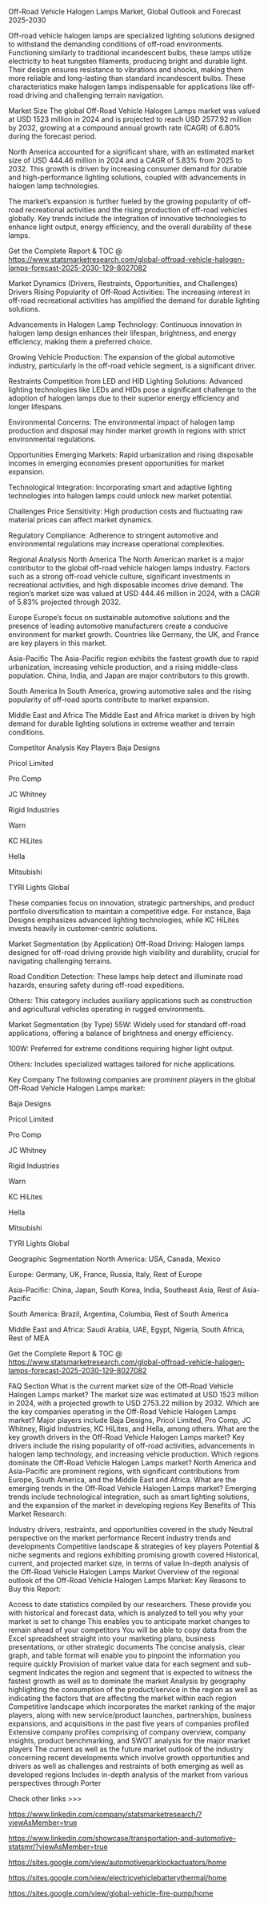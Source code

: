 Off-Road Vehicle Halogen Lamps Market, Global Outlook and Forecast 2025-2030

Off-road vehicle halogen lamps are specialized lighting solutions designed to withstand the demanding conditions of off-road environments. Functioning similarly to traditional incandescent bulbs, these lamps utilize electricity to heat tungsten filaments, producing bright and durable light. Their design ensures resistance to vibrations and shocks, making them more reliable and long-lasting than standard incandescent bulbs. These characteristics make halogen lamps indispensable for applications like off-road driving and challenging terrain navigation.

Market Size
The global Off-Road Vehicle Halogen Lamps market was valued at USD 1523 million in 2024 and is projected to reach USD 2577.92 million by 2032, growing at a compound annual growth rate (CAGR) of 6.80% during the forecast period.

North America accounted for a significant share, with an estimated market size of USD 444.46 million in 2024 and a CAGR of 5.83% from 2025 to 2032. This growth is driven by increasing consumer demand for durable and high-performance lighting solutions, coupled with advancements in halogen lamp technologies.

The market’s expansion is further fueled by the growing popularity of off-road recreational activities and the rising production of off-road vehicles globally. Key trends include the integration of innovative technologies to enhance light output, energy efficiency, and the overall durability of these lamps.

Get the Complete Report & TOC @ https://www.statsmarketresearch.com/global-offroad-vehicle-halogen-lamps-forecast-2025-2030-129-8027082


Market Dynamics (Drivers, Restraints, Opportunities, and Challenges)
Drivers
Rising Popularity of Off-Road Activities: The increasing interest in off-road recreational activities has amplified the demand for durable lighting solutions.

Advancements in Halogen Lamp Technology: Continuous innovation in halogen lamp design enhances their lifespan, brightness, and energy efficiency, making them a preferred choice.

Growing Vehicle Production: The expansion of the global automotive industry, particularly in the off-road vehicle segment, is a significant driver.

Restraints
Competition from LED and HID Lighting Solutions: Advanced lighting technologies like LEDs and HIDs pose a significant challenge to the adoption of halogen lamps due to their superior energy efficiency and longer lifespans.

Environmental Concerns: The environmental impact of halogen lamp production and disposal may hinder market growth in regions with strict environmental regulations.

Opportunities
Emerging Markets: Rapid urbanization and rising disposable incomes in emerging economies present opportunities for market expansion.

Technological Integration: Incorporating smart and adaptive lighting technologies into halogen lamps could unlock new market potential.

Challenges
Price Sensitivity: High production costs and fluctuating raw material prices can affect market dynamics.

Regulatory Compliance: Adherence to stringent automotive and environmental regulations may increase operational complexities.

Regional Analysis
North America
The North American market is a major contributor to the global off-road vehicle halogen lamps industry. Factors such as a strong off-road vehicle culture, significant investments in recreational activities, and high disposable incomes drive demand. The region’s market size was valued at USD 444.46 million in 2024, with a CAGR of 5.83% projected through 2032.

Europe
Europe’s focus on sustainable automotive solutions and the presence of leading automotive manufacturers create a conducive environment for market growth. Countries like Germany, the UK, and France are key players in this market.

Asia-Pacific
The Asia-Pacific region exhibits the fastest growth due to rapid urbanization, increasing vehicle production, and a rising middle-class population. China, India, and Japan are major contributors to this growth.

South America
In South America, growing automotive sales and the rising popularity of off-road sports contribute to market expansion.

Middle East and Africa
The Middle East and Africa market is driven by high demand for durable lighting solutions in extreme weather and terrain conditions.

Competitor Analysis
Key Players
Baja Designs

Pricol Limited

Pro Comp

JC Whitney

Rigid Industries

Warn

KC HiLites

Hella

Mitsubishi

TYRI Lights Global

These companies focus on innovation, strategic partnerships, and product portfolio diversification to maintain a competitive edge. For instance, Baja Designs emphasizes advanced lighting technologies, while KC HiLites invests heavily in customer-centric solutions.

Market Segmentation (by Application)
Off-Road Driving: Halogen lamps designed for off-road driving provide high visibility and durability, crucial for navigating challenging terrains.

Road Condition Detection: These lamps help detect and illuminate road hazards, ensuring safety during off-road expeditions.

Others: This category includes auxiliary applications such as construction and agricultural vehicles operating in rugged environments.

Market Segmentation (by Type)
55W: Widely used for standard off-road applications, offering a balance of brightness and energy efficiency.

100W: Preferred for extreme conditions requiring higher light output.

Others: Includes specialized wattages tailored for niche applications.

Key Company
The following companies are prominent players in the global Off-Road Vehicle Halogen Lamps market:

Baja Designs

Pricol Limited

Pro Comp

JC Whitney

Rigid Industries

Warn

KC HiLites

Hella

Mitsubishi

TYRI Lights Global

Geographic Segmentation
North America: USA, Canada, Mexico

Europe: Germany, UK, France, Russia, Italy, Rest of Europe

Asia-Pacific: China, Japan, South Korea, India, Southeast Asia, Rest of Asia-Pacific

South America: Brazil, Argentina, Columbia, Rest of South America

Middle East and Africa: Saudi Arabia, UAE, Egypt, Nigeria, South Africa, Rest of MEA

Get the Complete Report & TOC @ https://www.statsmarketresearch.com/global-offroad-vehicle-halogen-lamps-forecast-2025-2030-129-8027082


FAQ Section
What is the current market size of the Off-Road Vehicle Halogen Lamps market?
The market size was estimated at USD 1523 million in 2024, with a projected growth to USD 2753.22 million by 2032.
Which are the key companies operating in the Off-Road Vehicle Halogen Lamps market?
Major players include Baja Designs, Pricol Limited, Pro Comp, JC Whitney, Rigid Industries, KC HiLites, and Hella, among others.
What are the key growth drivers in the Off-Road Vehicle Halogen Lamps market?
Key drivers include the rising popularity of off-road activities, advancements in halogen lamp technology, and increasing vehicle production.
Which regions dominate the Off-Road Vehicle Halogen Lamps market?
North America and Asia-Pacific are prominent regions, with significant contributions from Europe, South America, and the Middle East and Africa.
What are the emerging trends in the Off-Road Vehicle Halogen Lamps market?
Emerging trends include technological integration, such as smart lighting solutions, and the expansion of the market in developing regions
Key Benefits of This Market Research:

Industry drivers, restraints, and opportunities covered in the study
Neutral perspective on the market performance
Recent industry trends and developments
Competitive landscape & strategies of key players
Potential & niche segments and regions exhibiting promising growth covered
Historical, current, and projected market size, in terms of value
In-depth analysis of the Off-Road Vehicle Halogen Lamps Market
Overview of the regional outlook of the Off-Road Vehicle Halogen Lamps Market:
Key Reasons to Buy this Report:

Access to date statistics compiled by our researchers. These provide you with historical and forecast data, which is analyzed to tell you why your market is set to change
This enables you to anticipate market changes to remain ahead of your competitors
You will be able to copy data from the Excel spreadsheet straight into your marketing plans, business presentations, or other strategic documents
The concise analysis, clear graph, and table format will enable you to pinpoint the information you require quickly
Provision of market value data for each segment and sub-segment
Indicates the region and segment that is expected to witness the fastest growth as well as to dominate the market
Analysis by geography highlighting the consumption of the product/service in the region as well as indicating the factors that are affecting the market within each region
Competitive landscape which incorporates the market ranking of the major players, along with new service/product launches, partnerships, business expansions, and acquisitions in the past five years of companies profiled
Extensive company profiles comprising of company overview, company insights, product benchmarking, and SWOT analysis for the major market players
The current as well as the future market outlook of the industry concerning recent developments which involve growth opportunities and drivers as well as challenges and restraints of both emerging as well as developed regions
Includes in-depth analysis of the market from various perspectives through Porter

Check other links >>>

https://www.linkedin.com/company/statsmarketresearch/?viewAsMember=true

https://www.linkedin.com/showcase/transportation-and-automotive-statsmr/?viewAsMember=true

https://sites.google.com/view/automotiveparklockactuators/home

https://sites.google.com/view/electricvehiclebatterythermal/home

https://sites.google.com/view/global-vehicle-fire-pump/home
